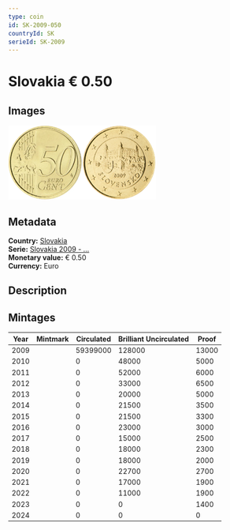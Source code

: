 ```yaml
---
type: coin
id: SK-2009-050
countryId: SK
serieId: SK-2009
---
```


# Slovakia € 0.50

## Images

<img src="../../../Images/common-2007-050.webp" height="150" alt="Front image"><img src="Images/slovakia-2009-050.webp" height="150" alt="Back image">

## Metadata

**Country:** [Slovakia](../index.md)\
**Serie:** [Slovakia 2009 - ...](index.md)\
**Monetary value:** € 0.50\
**Currency:** Euro

## Description

## Mintages

| Year | Mintmark | Circulated | Brilliant Uncirculated | Proof |
| ---- | -------- | ---------- | ---------------------- | ----- |
| 2009 |          | 59399000   | 128000                 | 13000 |
| 2010 |          | 0          | 48000                  | 5000  |
| 2011 |          | 0          | 52000                  | 6000  |
| 2012 |          | 0          | 33000                  | 6500  |
| 2013 |          | 0          | 20000                  | 5000  |
| 2014 |          | 0          | 21500                  | 3500  |
| 2015 |          | 0          | 21500                  | 3300  |
| 2016 |          | 0          | 23000                  | 3000  |
| 2017 |          | 0          | 15000                  | 2500  |
| 2018 |          | 0          | 18000                  | 2300  |
| 2019 |          | 0          | 18000                  | 2000  |
| 2020 |          | 0          | 22700                  | 2700  |
| 2021 |          | 0          | 17000                  | 1900  |
| 2022 |          | 0          | 11000                  | 1900  |
| 2023 |          | 0          | 0                      | 1400  |
| 2024 |          | 0          | 0                      | 0     |

